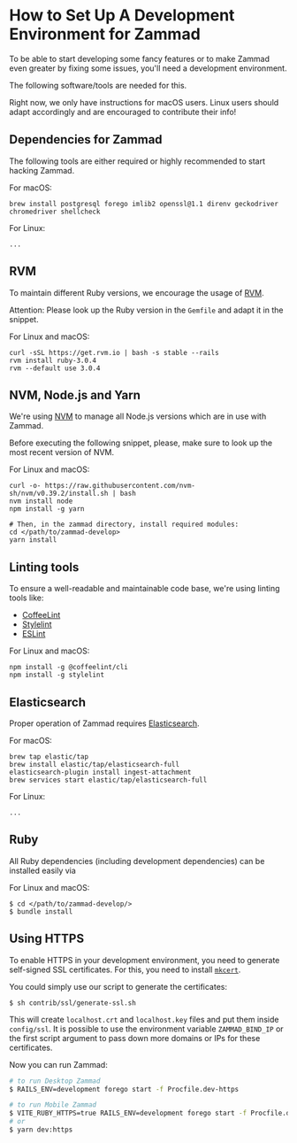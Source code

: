 # How to Set Up A Development Environment for Zammad

To be able to start developing some fancy features or to make
Zammad even greater by fixing some issues, you'll need a development environment.

The following software/tools are needed for this.

Right now, we only have instructions for macOS users. Linux users should adapt
accordingly and are encouraged to contribute their info!

## Dependencies for Zammad

The following tools are either required or highly recommended to start hacking Zammad.

For macOS:

```screen
brew install postgresql forego imlib2 openssl@1.1 direnv geckodriver chromedriver shellcheck
```

For Linux:

```screen
...
```

## RVM

To maintain different Ruby versions, we encourage the usage of [RVM](https://rvm.io/).

Attention: Please look up the Ruby version in the `Gemfile` and adapt it in the snippet.

For Linux and macOS:

```screen
curl -sSL https://get.rvm.io | bash -s stable --rails
rvm install ruby-3.0.4
rvm --default use 3.0.4
```

## NVM, Node.js and Yarn

We're using [NVM](https://github.com/nvm-sh/nvm) to manage all Node.js versions which are in use with Zammad.

Before executing the following snippet, please, make sure to look up the most recent version of NVM.

For Linux and macOS:

```screen
curl -o- https://raw.githubusercontent.com/nvm-sh/nvm/v0.39.2/install.sh | bash
nvm install node
npm install -g yarn

# Then, in the zammad directory, install required modules:
cd </path/to/zammad-develop>
yarn install
```

## Linting tools

To ensure a well-readable and maintainable code base, we're using linting tools like:

- [CoffeeLint](http://www.coffeelint.org/)
- [Stylelint](https://stylelint.io/)
- [ESLint](https://eslint.org/)

For Linux and macOS:

```screen
npm install -g @coffeelint/cli
npm install -g stylelint
```

## Elasticsearch

Proper operation of Zammad requires [Elasticsearch](https://www.elastic.co/de/elasticsearch/).

For macOS:

```screen
brew tap elastic/tap
brew install elastic/tap/elasticsearch-full
elasticsearch-plugin install ingest-attachment
brew services start elastic/tap/elasticsearch-full
```

For Linux:

```screen
...
```

## Ruby

All Ruby dependencies (including development dependencies) can be installed easily via

For Linux and macOS:

```screen
$ cd </path/to/zammad-develop/>
$ bundle install
```

## Using HTTPS

To enable HTTPS in your development environment, you need to generate self-signed SSL certificates.
For this, you need to install [`mkcert`](https://github.com/FiloSottile/mkcert#installation).

You could simply use our script to generate the certificates:

```screen
$ sh contrib/ssl/generate-ssl.sh
```

This will create `localhost.crt` and `localhost.key` files and put them inside `config/ssl`. It is possible to use the environment variable `ZAMMAD_BIND_IP` or the first script argument to pass down more domains or IPs for these certificates.

Now you can run Zammad:

```sh
# to run Desktop Zammad
$ RAILS_ENV=development forego start -f Procfile.dev-https

# to run Mobile Zammad
$ VITE_RUBY_HTTPS=true RAILS_ENV=development forego start -f Procfile.dev-https
# or
$ yarn dev:https
```
